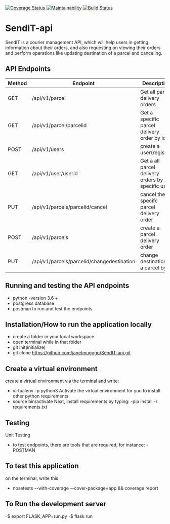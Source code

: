 [![Coverage Status](https://coveralls.io/repos/github/janetmugogo/SendIT-api/badge.svg?branch=ft-create-order-161742757)](https://coveralls.io/github/janetmugogo/SendIT-api?branch=ft-create-order-161742757)
[![Maintainability](https://api.codeclimate.com/v1/badges/18e7c5a2fee1e92ba154/maintainability)](https://codeclimate.com/github/janetmugogo/SendIT-api/maintainability)
[![Build Status](https://travis-ci.org/janetmugogo/SendIT-api.svg?branch=ft-create-order-161742757)](https://travis-ci.org/janetmugogo/SendIT-api)
# SendIT-api
SendIT is a courier management API, which will help users in getting information about their orders, and also requesting on viewing their orders and perform operations like updating destination of a parcel and canceling.

## API Endpoints
| Method | Endpoint | Description |
| --- | --- | --- |
|GET | /api/v1/parcel  | Get all parcel delivery orders |
|GET | /api/v1/parcel/parcelid  | Get a specific parcel delivery order by id |
|POST | /api/v1/users | create a user(register) |
|GET | /api/v1/user/userid  | Get a all parcel delivery orders by specific user  |
|PUT | /api/v1/parcels/parcelid/cancel | cancel the specifc parcel delivery order |
|POST | /api/v1/parcels | create a parcel delivery order |
|PUT | /api/v1/parcels/parcelid/changedestination | change destination of a parcel by id |

## Running and testing the API endpoints
 - python  -version 3.6 +
 - postgress database
 - postman to run and test the endpoints
 
## Installation/How to run the application locally
 - create a folder in your local workspace<br>
- open terminal while in that folder<br>
- git init(initialize)<br>
- git clone https://github.com/janetmugogo/SendIT-api.git

## Create a virtual environment
 create a virtual environment via the terminal and write:
  - virtualenv -p python3
 Activate the virtual environment for you to install other python requirements
  - source bin/activate
 Next, install requirements by typing:
  -pip install -r requirements.txt
  
 ## Testing
 Unit Testing
  - to test endpoints, there are tools that are required, for instance:
      -POSTMAN
      
 ## To test this application
 on the terminal, write this
  - nosetests --with-coverage --cover-package=app && coverage report
 
## To Run the development server
 -$ export FLASK_APP=run.py
 -$ flask run


